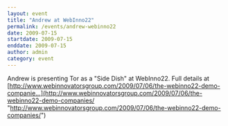 ```yaml
---
layout: event
title: "Andrew at WebInno22"
permalink: /events/andrew-webinno22
date: 2009-07-15
startdate: 2009-07-15
enddate: 2009-07-15
author: admin
category: event
---
```


Andrew is presenting Tor as a "Side Dish" at WebInno22. Full details at [http://www.webinnovatorsgroup.com/2009/07/06/the-webinno22-demo-companie...](http://www.webinnovatorsgroup.com/2009/07/06/the-webinno22-demo-companies/ "http://www.webinnovatorsgroup.com/2009/07/06/the-webinno22-demo-companies/")


